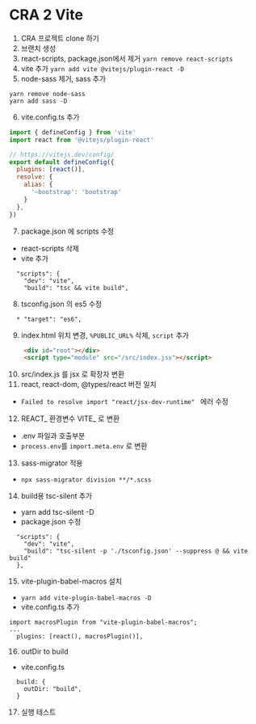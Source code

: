 # CRA 2 Vite
1. CRA 프로젝트 clone 하기
2. 브랜치 생성
3. react-scripts, package.json에서 제거
`yarn remove react-scripts`
4. vite 추가
`yarn add vite @vitejs/plugin-react -D`
5. node-sass 제거, sass 추가
```
yarn remove node-sass
yarn add sass -D
```
6. vite.config.ts 추가
```js
import { defineConfig } from 'vite'
import react from '@vitejs/plugin-react'

// https://vitejs.dev/config/
export default defineConfig({
  plugins: [react()],
  resolve: {
    alias: {
      '~bootstrap': 'bootstrap'
    }
  },
})
```
7. package.json 에 scripts 수정
  * react-scripts 삭제
  * vite 추가
```
  "scripts": {
    "dev": "vite",
    "build": "tsc && vite build",
```
8. tsconfig.json 의 es5 수정
```
  * "target": "es6",
```
9. index.html 위치 변경, `%PUBLIC_URL%` 삭제, `script` 추가
```html
    <div id="root"></div>
    <script type="module" src="/src/index.jsx"></script>
```
10. src/index.js 를 jsx 로 확장자 변환
11. react, react-dom, @types/react 버전 일치
  * `Failed to resolve import "react/jsx-dev-runtime" ` 에러 수정
12. REACT_ 환경변수 VITE_ 로 변환
  * .env 파일과 호출부분
  * `process.env`를 `import.meta.env` 로 변환
13. sass-migrator 적용
  * `npx sass-migrator division **/*.scss`
14. build용 tsc-silent 추가
  * yarn add tsc-silent -D
  * package.json 수정
```
  "scripts": {
    "dev": "vite",
    "build": "tsc-silent -p './tsconfig.json' --suppress @ && vite build"
  },
```
15. vite-plugin-babel-macros 설치
  * `yarn add vite-plugin-babel-macros -D`
  * vite.config.ts 추가
```
import macrosPlugin from "vite-plugin-babel-macros";
...
  plugins: [react(), macrosPlugin()],
```

16. outDir to build
* vite.config.ts
```
  build: {
    outDir: "build",
  }
```
17. 실행 테스트
